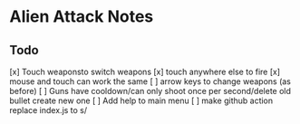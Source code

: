 # Alien Attack Notes

## Todo

[x] Touch weaponsto switch weapons
[x] touch anywhere else to fire
[x] mouse and touch can work the same
[ ] arrow keys to change weapons (as before)
[ ] Guns have cooldown/can only shoot once per second/delete old bullet create new one
[ ] Add help to main menu
[ ] make github action replace index.js to s/<script src="index.js">/<script src="index.js?m=timestamp">/

Timer:
  can_shoot = true
fire:
  can_shoot = false

Ufos respawn if they hit the edge and not all are dead yet
black background
better luck next time, then game exits

	if (score_ >= roundno_ * WINNING_MULTIPLIER)
	{
		// yay! we've won!
		nextRound();
	}

ufo

	// Check for Collisions with Other UFOs
	for ( int c = 0; c < MAXUFOS; ++c )
	{
		UFO* ufo = Game::GetApp()->GetUfo(c);

		// Check for intersect
		if ( collision( ufo ) )
		{
			// If Other Isn't On Fire and We Are
			if ( ( status_ == UFO_BURN ) && ( ufo->getStatus() != UFO_BURN ) )
			{
				Game::GetApp()->IncScore();
			}
		}
	}
	
weapon

Weapon::Weapon(HINSTANCE h,int x, int y):ImageClass(h, IDR_FIRESTORMGUN)
{
	// if x coord is 0, why adjust it?
	basex_ = x;
	basey_ = y;
	
	// One Bullet per gun
	bullet = new Bullet(h);
	bullet->setX(-100);
	bullet->setY(-100);
	bullet->disabled();
	type_ = MAX_WEAPON; // unset
	count_ = 0;
}
